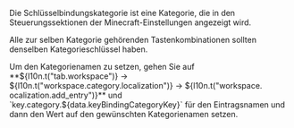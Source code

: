 Die Schlüsselbindungskategorie ist eine Kategorie, die in den Steuerungssektionen der Minecraft-Einstellungen angezeigt wird.

Alle zur selben Kategorie gehörenden Tastenkombinationen sollten denselben Kategorieschlüssel haben.

Um den Kategorienamen zu setzen, gehen Sie auf **${l10n.t("tab.workspace")} -> ${l10n.t("workspace.category.localization")} -> ${l10n.t("workspace. ocalization.add_entry")}** und `key.category.${data.keyBindingCategoryKey}` für den Eintragsnamen und dann den Wert auf den gewünschten Kategorienamen setzen.